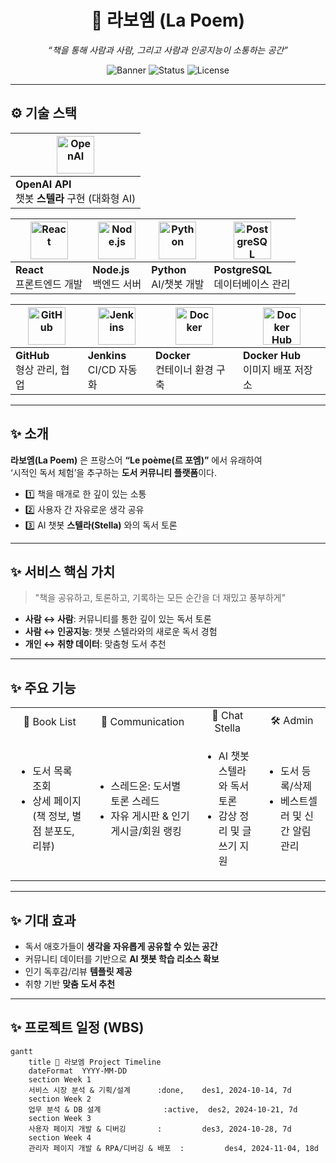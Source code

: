 <div align="center">

# 📓 라보엠 (La Poem)  
_“책을 통해 사람과 사람, 그리고 사람과 인공지능이 소통하는 공간”_

![Banner](https://img.shields.io/badge/Community-Reading-blue?style=flat-square&logo=bookstack)
![Status](https://img.shields.io/badge/Status-Developing-success?style=flat-square&logo=github)
![License](https://img.shields.io/badge/License-MIT-lightgrey?style=flat-square)

</div>

---

## ⚙️ 기술 스택

<div align="center">

| <a href="https://openai.com/"><img src="https://upload.wikimedia.org/wikipedia/commons/4/4d/OpenAI_Logo.svg" height="60" alt="OpenAI"/></a> |
|---|
| **OpenAI API** <br/> 챗봇 **스텔라** 구현 (대화형 AI) |

| [<img src="https://skillicons.dev/icons?i=react" height="60" alt="React"/>](https://react.dev/) | [<img src="https://skillicons.dev/icons?i=nodejs" height="60" alt="Node.js"/>](https://nodejs.org/) | [<img src="https://skillicons.dev/icons?i=python" height="60" alt="Python"/>](https://www.python.org/) | [<img src="https://skillicons.dev/icons?i=postgresql" height="60" alt="PostgreSQL"/>](https://www.postgresql.org/) |
|---|---|---|---|
| **React** <br/> 프론트엔드 개발 | **Node.js** <br/> 백엔드 서버 | **Python** <br/> AI/챗봇 개발 | **PostgreSQL** <br/> 데이터베이스 관리 |

| [<img src="https://skillicons.dev/icons?i=github" height="60" alt="GitHub"/>](https://github.com/) | [<img src="https://www.jenkins.io/images/logos/jenkins/jenkins.png" height="60" alt="Jenkins"/>](https://www.jenkins.io/) | [<img src="https://skillicons.dev/icons?i=docker" height="60" alt="Docker"/>](https://www.docker.com/) | [<img src="https://www.docker.com/wp-content/uploads/2022/03/Moby-logo.png" height="60" alt="Docker Hub"/>](https://hub.docker.com/) |
|---|---|---|---|
| **GitHub** <br/> 형상 관리, 협업 | **Jenkins** <br/> CI/CD 자동화 | **Docker** <br/> 컨테이너 환경 구축 | **Docker Hub** <br/> 이미지 배포 저장소 |

</div>

---

## ✨ 소개
**라보엠(La Poem)** 은 프랑스어 **“Le poème(르 포엠)”** 에서 유래하여  
‘시적인 독서 체험’을 추구하는 **도서 커뮤니티 플랫폼**이다.

- 1️⃣ 책을 매개로 한 깊이 있는 소통  
- 2️⃣ 사용자 간 자유로운 생각 공유  
- 3️⃣ AI 챗봇 **스텔라(Stella)** 와의 독서 토론  

---

## ✨ 서비스 핵심 가치
> "책을 공유하고, 토론하고, 기록하는 모든 순간을 더 재밌고 풍부하게"

- **사람 ↔ 사람**: 커뮤니티를 통한 깊이 있는 독서 토론  
- **사람 ↔ 인공지능**: 챗봇 스텔라와의 새로운 독서 경험  
- **개인 ↔ 취향 데이터**: 맞춤형 도서 추천  

---

## ✨ 주요 기능

<table>
<tr>
<td align="center">📖 Book List</td>
<td align="center">💬 Communication</td>
<td align="center">🤖 Chat Stella</td>
<td align="center">🛠 Admin</td>
</tr>
<tr>
<td>

- 도서 목록 조회  
- 상세 페이지 (책 정보, 별점 분포도, 리뷰)

</td>
<td>

- 스레드온: 도서별 토론 스레드  
- 자유 게시판 & 인기 게시글/회원 랭킹  

</td>
<td>

- AI 챗봇 스텔라와 독서 토론  
- 감상 정리 및 글쓰기 지원  

</td>
<td>

- 도서 등록/삭제  
- 베스트셀러 및 신간 알림 관리  

</td>
</tr>
</table>

---

## ✨ 기대 효과
- 독서 애호가들이 **생각을 자유롭게 공유할 수 있는 공간**  
- 커뮤니티 데이터를 기반으로 **AI 챗봇 학습 리소스 확보**  
- 인기 독후감/리뷰 **템플릿 제공**  
- 취향 기반 **맞춤 도서 추천**  

---

## ✨ 프로젝트 일정 (WBS)

```mermaid
gantt
    title 📆 라보엠 Project Timeline
    dateFormat  YYYY-MM-DD
    section Week 1
    서비스 시장 분석 & 기획/설계      :done,    des1, 2024-10-14, 7d
    section Week 2
    업무 분석 & DB 설계              :active,  des2, 2024-10-21, 7d
    section Week 3
    사용자 페이지 개발 & 디버깅       :         des3, 2024-10-28, 7d
    section Week 4
    관리자 페이지 개발 & RPA/디버깅 & 배포  :         des4, 2024-11-04, 18d
```
